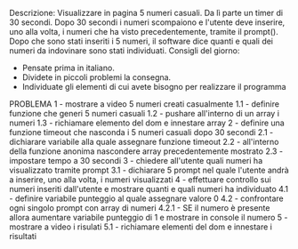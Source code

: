Descrizione:
Visualizzare in pagina 5 numeri casuali. Da lì parte un timer di 30 secondi.
Dopo 30 secondi i numeri scompaiono e l'utente deve inserire, uno alla volta, i numeri che ha visto precedentemente, tramite il prompt().
Dopo che sono stati inseriti i 5 numeri, il software dice quanti e quali dei numeri da indovinare sono stati individuati.
Consigli del giorno:
* Pensate prima in italiano.
* Dividete in piccoli problemi la consegna.
* Individuate gli elementi di cui avete bisogno per realizzare il programma


PROBLEMA
1 - mostrare a video 5 numeri creati casualmente
    1.1 - definire funzione che generi 5 numeri casuali
    1.2 - pushare all'interno di un array i numeri
    1.3 - richiamare elemento del dom e innestare array
2 - definire una funzione timeout che nasconda i 5 numeri casuali dopo 30 secondi
    2.1 - dichiarare variabile alla quale assegnare funzione timeout
    2.2 - all'interno della funzione anonima nascondere array precedentemente mostrato
    2.3 - impostare tempo a 30 secondi
3 - chiedere all'utente quali numeri ha visualizzato tramite prompt
    3.1 - dichiarare 5 prompt nel quale l'utente andrà a inserire, uno alla volta, i numeri visualizzati
4 - effettuare controllo sui numeri inseriti dall'utente e mostrare quanti e quali numeri ha individuato
    4.1 - definire variabile punteggio al quale assegnare valore 0
    4.2 - confrontare ogni singolo prompt con array di numeri
        4.2.1 - SE il numero è presente allora aumentare variabile punteggio di 1 e mostrare in console il numero
5 - mostrare a video i risulati
    5.1 - richiamare elementi del dom e innestare i risultati